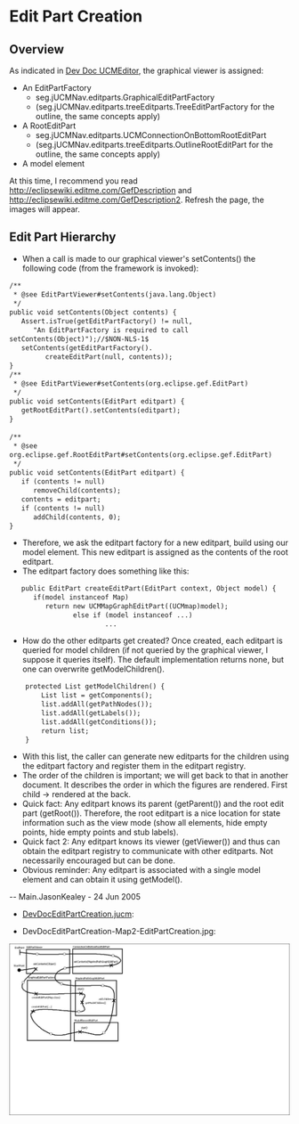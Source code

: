 # Edit Part Creation

## Overview

As indicated in [Dev Doc UCMEditor](DevDocUCMEditor), the graphical viewer is assigned:

  - An EditPartFactory
      - seg.jUCMNav.editparts.GraphicalEditPartFactory
      - (seg.jUCMNav.editparts.treeEditparts.TreeEditPartFactory for the
        outline, the same concepts apply)
  - A RootEditPart
      - seg.jUCMNav.editparts.UCMConnectionOnBottomRootEditPart
      - (seg.jUCMNav.editparts.treeEditparts.OutlineRootEditPart for the
        outline, the same concepts apply)
  - A model element

At this time, I recommend you read
<http://eclipsewiki.editme.com/GefDescription> and
<http://eclipsewiki.editme.com/GefDescription2>. Refresh the page, the
images will appear.

## Edit Part Hierarchy

  - When a call is made to our graphical viewer's setContents() the
    following code (from the framework is invoked):

<!-- end list -->

    /**
     * @see EditPartViewer#setContents(java.lang.Object)
     */
    public void setContents(Object contents) {
       Assert.isTrue(getEditPartFactory() != null,
          "An EditPartFactory is required to call setContents(Object)");//$NON-NLS-1$
       setContents(getEditPartFactory().
             createEditPart(null, contents));
    }
    /**
     * @see EditPartViewer#setContents(org.eclipse.gef.EditPart)
     */
    public void setContents(EditPart editpart) {
       getRootEditPart().setContents(editpart);
    }
    
    /**
     * @see org.eclipse.gef.RootEditPart#setContents(org.eclipse.gef.EditPart)
     */
    public void setContents(EditPart editpart) {
       if (contents != null)
          removeChild(contents);
       contents = editpart;
       if (contents != null)
          addChild(contents, 0);
    }

  - Therefore, we ask the editpart factory for a new editpart, build
    using our model element. This new editpart is assigned as the
    contents of the root editpart.
  - The editpart factory does something like this:

<!-- end list -->

``` 
   public EditPart createEditPart(EditPart context, Object model) {
      if(model instanceof Map)
         return new UCMMapGraphEditPart((UCMmap)model);
                else if (model instanceof ...)
                        ...
```

  - How do the other editparts get created? Once created, each editpart
    is queried for model children (if not queried by the graphical
    viewer, I suppose it queries itself). The default implementation
    returns none, but one can overwrite getModelChildren().

<!-- end list -->

``` 
    protected List getModelChildren() {
        List list = getComponents();
        list.addAll(getPathNodes());
        list.addAll(getLabels());
        list.addAll(getConditions());
        return list;
    }
```

  - With this list, the caller can generate new editparts for the
    children using the editpart factory and register them in the
    editpart registry.
  - The order of the children is important; we will get back to that in
    another document. It describes the order in which the figures are
    rendered. First child -\> rendered at the back.
  - Quick fact: Any editpart knows its parent (getParent()) and the root
    edit part (getRoot()). Therefore, the root editpart is a nice
    location for state information such as the view mode (show all
    elements, hide empty points, hide empty points and stub labels).
  - Quick fact 2: Any editpart knows its viewer (getViewer()) and thus
    can obtain the editpart registry to communicate with other
    editparts. Not necessarily encouraged but can be done.
  - Obvious reminder: Any editpart is associated with a single model
    element and can obtain it using getModel().

\-- Main.JasonKealey - 24 Jun 2005

  - [DevDocEditPartCreation.jucm](att/DevDocEditPartCreation.jucm.xml):

<!-- end list -->

  - DevDocEditPartCreation-Map2-EditPartCreation.jpg: 
<img src="img/DevDocEditPartCreation-Map2-EditPartCreation.jpg">
